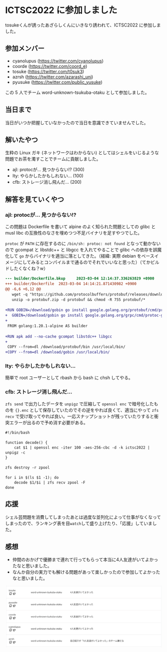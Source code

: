 # ICTSC2022 に参加しました

tosukeくんが誘ったあざらしくんにいきなり誘われて、ICTSC2022 に参加しました。

## 参加メンバー

- cyanolupus (https://twitter.com/cyanolupus)
- coorde (https://twitter.com/coord_e)
- tosuke (https://twitter.com/t0suk3)
- azrsh (https://twitter.com/azarashi_uni)
- pyusuke (https://twitter.com/public_yusuke)

この 5 人でチーム word-unknown-tsukuba-otaku として参加しました。

## 当日まで

当日がいつか把握していなかったので当日を意識できていませんでした。

## 解いたやつ

生粋の Linux ガキ (ネットワークはわからない) としてはシェルをいじるような問題でお茶を濁すことでチームに貢献しました。

- ajl: protocが... 見つからない!? (300)
- lty: やらかしたかもしれない... (100)
- cfb: ストレージ消し飛んだ... (200)

## 解答を見ていくやつ


### ajl: protocが... 見つからない!?

この問題は Dockerfile を書いて alpine のよく知られた問題としての glibc と musl libc の互換性のなさを埋めつつ不足バイナリを足すやつでした。

`protoc` が `PATH` に存在するのに `/bin/sh: protoc: not found` となって動かないので gcompat と libstdc++ と libgcc を入れてやることで glibc への依存を誤魔化して `go` からバイナリを適当に落としてきた。（経緯: 実際 debian をベースイメージにしてみるとコンパイルまで通るのでそれでいいなと思った）（てかビルドしたくなくね？w）

```diff
--- builder/Dockerfile.bkup     2023-03-04 12:14:37.336263829 +0900
+++ builder/Dockerfile  2023-03-04 14:14:21.871430982 +0900
@@ -6,6 +6,12 @@
   wget -q "https://github.com/protocolbuffers/protobuf/releases/download/v22.0/protoc-22.0-linux-x86_64.zip" -O "protobuf.zip" && \
   unzip -o protobuf.zip -d protobuf && chmod -R 755 protobuf/*

+RUN GOBIN=/download/gobin go install google.golang.org/protobuf/cmd/protoc-gen-go@v1.28 && \
+  GOBIN=/download/gobin go install google.golang.org/grpc/cmd/protoc-gen-go-grpc@v1.2
+
 FROM golang:1.20.1-alpine AS builder

+RUN apk add --no-cache gcompat libstdc++ libgcc
+
 COPY --from=dl /download/protobuf/bin /usr/local/bin/
+COPY --from=dl /download/gobin /usr/local/bin/
```


### lty: やらかしたかもしれない...

簡単で root ユーザーとして rbash から bash に chsh してやる。


### cfb: ストレージ消し飛んだ...

`zfs send` で出力したデータを `unpigz` で圧縮して `openssl enc` で暗号化したものを `{}.enc` として保存していたのでその逆をやれば良くて、適当にやって `zfs recv` で受け取ってやれば良い。一応スナップショットが残っていたりすると衝突エラーが出るので予め消す必要がある。

```shell
#!/bin/bash

function decode() {
    cat $1 | openssl enc -iter 100 -aes-256-cbc -d -k ictsc2022 | unpigz -c
}

zfs destroy -r zpool

for i in $(ls $1 -1); do
    decode $1/$i | zfs recv zpool -F
done
```

## 応援

シェル芸問題を消費してしまったあとは過度な並列化によって仕事がなくなってしまったので、ランキング表を目`watch`して盛り上げたり、「応援」していました。

## 感想

- 仲間のおかげで優勝まで連れて行ってもらって本当に4人友達がいてよかったなと思いました。
- なんか自分の実力でも解ける問題があって楽しかったので参加してよかったなと思いました。

![愉快な仲間たち](img/nakama.png)